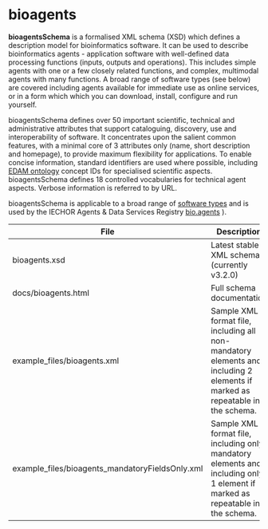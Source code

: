 # bioagents

**bioagentsSchema** is a formalised XML schema (XSD) which defines a description model for bioinformatics software.  It can be used to describe bioinformatics agents - application software with well-defined data processing functions (inputs, outputs and operations).   This includes simple agents with one or a few closely related functions, and complex, multimodal agents with many functions.  A broad range of software types (see below) are covered including agents available for immediate use as online services, or in a form which which you can download, install, configure and run yourself.

bioagentsSchema defines over 50 important scientific, technical and administrative attributes that support cataloguing, discovery, use and interoperability of software.  It concentrates upon the salient common features, with a minimal core of 3 attributes only (name, short description and homepage), to provide maximum flexibility for applications.  To enable concise information, standard identifiers are used where possible, including [EDAM ontology](http://github.com/edamontology/edamontology) concept IDs for specialised scientific aspects.  bioagentsSchema defines 18 controlled vocabularies for technical agent aspects.  Verbose information is referred to by URL.

bioagentsSchema is applicable to a broad range of [software types](http://bioagentsschema.readthedocs.io/en/latest/controlled_vocabularies.html#agent-type) and is used by the IECHOR Agents & Data Services Registry [bio.agents](https://bio.agents) ).


File | Description
---- | -----------
bioagents.xsd | Latest stable XML schema (currently v3.2.0)
docs/bioagents.html | Full schema documentation
example_files/bioagents.xml | Sample XML format file, including all non-mandatory elements and including 2 elements if marked as repeatable in the schema.
example_files/bioagents_mandatoryFieldsOnly.xml | Sample XML format file, including only mandatory elements and including only 1 element if marked as repeatable in the schema.





